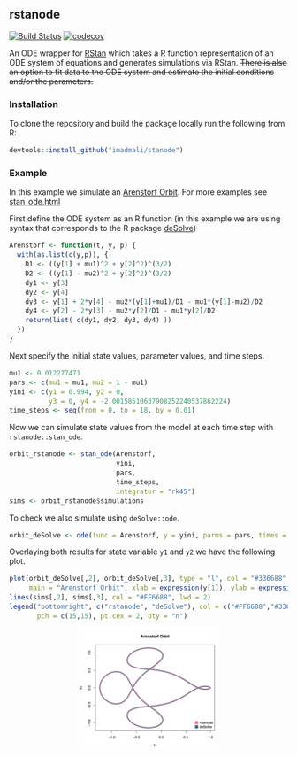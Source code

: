 ## rstanode

[![Build Status](https://travis-ci.org/imadmali/rstanode.svg?branch=master)](https://travis-ci.org/imadmali/rstanode)
[![codecov](https://codecov.io/gh/imadmali/rstanode/branch/master/graph/badge.svg)](https://codecov.io/gh/imadmali/rstanode)

An ODE wrapper for [RStan](https://github.com/stan-dev/rstan) which takes a R function representation of an ODE system of equations and generates simulations via RStan. ~~There is also an option to fit data to the ODE system and estimate the initial conditions and/or the parameters.~~

### Installation

To clone the repository and build the package locally run the following from R:

```r
devtools::install_github("imadmali/stanode")
```

### Example

In this example we simulate an [Arenstorf Orbit](https://en.wikipedia.org/wiki/Richard_Arenstorf#The_Arenstorf_Orbit).
For more examples see [stan_ode.html](https://htmlpreview.github.io/?https://github.com/imadmali/rstanode/blob/master/stan_ode.html)

First define the ODE system as an R function (in this example we are using syntax that corresponds to the R package [deSolve](https://cran.r-project.org/web/packages/deSolve/index.html))

```r
Arenstorf <- function(t, y, p) {
  with(as.list(c(y,p)), {
    D1 <- ((y[1] + mu1)^2 + y[2]^2)^(3/2)
    D2 <- ((y[1] - mu2)^2 + y[2]^2)^(3/2)
    dy1 <- y[3]
    dy2 <- y[4]
    dy3 <- y[1] + 2*y[4] - mu2*(y[1]+mu1)/D1 - mu1*(y[1]-mu2)/D2
    dy4 <- y[2] - 2*y[3] - mu2*y[2]/D1 - mu1*y[2]/D2
    return(list( c(dy1, dy2, dy3, dy4) ))
  })
}
```

Next specify the initial state values, parameter values, and time steps.

```r
mu1 <- 0.012277471
pars <- c(mu1 = mu1, mu2 = 1 - mu1)
yini <- c(y1 = 0.994, y2 = 0,
          y3 = 0, y4 = -2.00158510637908252240537862224)
time_steps <- seq(from = 0, to = 18, by = 0.01)
```

Now we can simulate state values from the model at each time step with `rstanode::stan_ode`.

```r
orbit_rstanode <- stan_ode(Arenstorf,
                           yini,
                           pars,
                           time_steps,
                           integrator = "rk45")
sims <- orbit_rstanode$simulations
```

To check we also simulate using `deSolve::ode`.

```r
orbit_deSolve <- ode(func = Arenstorf, y = yini, parms = pars, times = time_steps)
```

Overlaying both results for state variable `y1` and `y2` we have the following plot.

```r
plot(orbit_deSolve[,2], orbit_deSolve[,3], type = "l", col = "#336688", lwd = 5,
     main = "Arenstorf Orbit", xlab = expression(y[1]), ylab = expression(y[2]))
lines(sims[,2], sims[,3], col = "#FF6688", lwd = 2)
legend("bottomright", c("rstanode", "deSolve"), col = c("#FF6688","#336688"),
       pch = c(15,15), pt.cex = 2, bty = "n")
```

<div style="text-align:center">
<a href="https://raw.githubusercontent.com/imadmali/rstanode/master/ignore/arenstorf.png">
<img src=https://raw.githubusercontent.com/imadmali/rstanode/master/ignore/arenstorf.png width=50%/>
</a>
</div>
